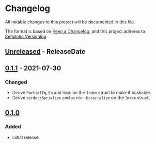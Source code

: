 <!-- markdownlint-disable MD024 -->

# Changelog

All notable changes to this project will be documented in this file.

The format is based on [Keep a Changelog](https://keepachangelog.com/en/1.0.0/),
and this project adheres to [Semantic Versioning](https://semver.org/spec/v2.0.0.html).

## [Unreleased] - ReleaseDate

## [0.1.1] - 2021-07-30

### Changed

- Derive `PartialEq`, `Eq` and `Hash` on the `Index` struct to make it hashable.
- Derive `serde::Serialize` and `serde::Deserialize` on the `Index` struct.

## [0.1.0]

### Added

- Initial release.

[Unreleased]: https://github.com/dnaka91/docsearch/compare/v0.1.1...HEAD
[0.1.1]: https://github.com/dnaka91/docsearch/compare/v0.1.0...v0.1.1
[0.1.0]: https://github.com/dnaka91/docsearch/releases/tag/v0.1.0
